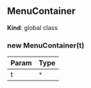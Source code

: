 <a name="MenuContainer"></a>

## MenuContainer
**Kind**: global class  
<a name="new_MenuContainer_new"></a>

### new MenuContainer(t)

| Param | Type |
| --- | --- |
| t | <code>\*</code> | 

